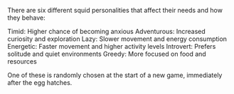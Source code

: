 There are six different squid personalities that affect their needs and how they behave: 

Timid: Higher chance of becoming anxious 
Adventurous: Increased curiosity and exploration 
Lazy: Slower movement and energy consumption 
Energetic: Faster movement and higher activity levels 
Introvert: Prefers solitude and quiet environments 
Greedy: More focused on food and resources 

One of these is randomly chosen  at the start of a new game, immediately after the egg hatches. 
